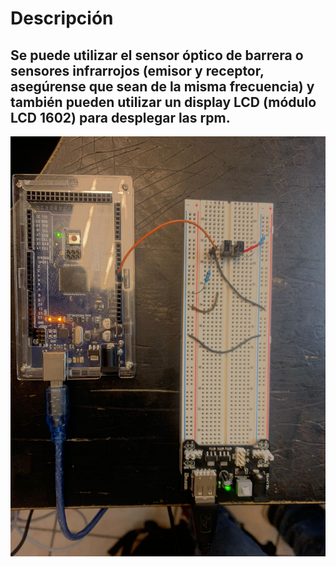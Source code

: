 # Descripción
## Se puede utilizar el sensor óptico de barrera o sensores infrarrojos (emisor y receptor, asegúrense que sean de la misma frecuencia) y también pueden utilizar un display LCD (módulo LCD 1602) para desplegar las rpm.

![Practicas 06 Motor DC](https://github.com/RETBOT/Practicas-Sistemas-programables/blob/master/Unidad%202/Practica_06_Investigacion_Motor_DC/Practica_06_Investigacion_Motor_DC.png)
